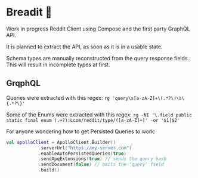 # Breadit 🍞

Work in progress Reddit Client using Compose and the first party GraphQL API.

It is planned to extract the API, as soon as it is in a usable state.

Schema types are manually reconstructed from the query response fields. This will result in incomplete types at first.

## GrqphQL

Queries were extracted with this regex: 
`rg 'query\s[a-zA-Z]+\(.*?\)\s\{.*?\}'`

Some of the Enums were extracted with this regex:
`rg -NI '\.field public static final enum (.+?):Lcom/reddit/type/([a-zA-Z]+)' -or '$1|$2'`

For anyone wondering how to get Persisted Queries to work:
```kotlin
val apolloClient = ApolloClient.Builder()
            .serverUrl("https://my-server.com")
            .enableAutoPersistedQueries(true)
            .sendApqExtensions(true) // sends the query hash
            .sendDocument(false) // omits the 'query' field
            .build()
```
